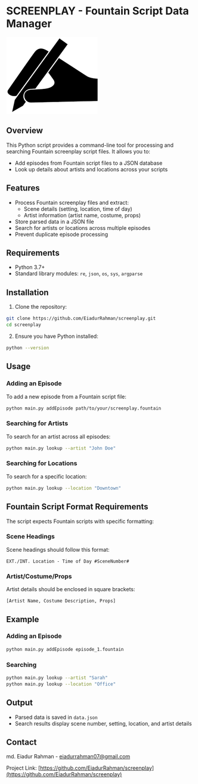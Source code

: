 # SCREENPLAY - Fountain Script Data Manager

![alt text](img/icon.png)

## Overview

This Python script provides a command-line tool for processing and searching Fountain screenplay script files. It allows you to:
- Add episodes from Fountain script files to a JSON database
- Look up details about artists and locations across your scripts

## Features

- Process Fountain screenplay files and extract:
  - Scene details (setting, location, time of day)
  - Artist information (artist name, costume, props)
- Store parsed data in a JSON file
- Search for artists or locations across multiple episodes
- Prevent duplicate episode processing

## Requirements

- Python 3.7+
- Standard library modules: `re`, `json`, `os`, `sys`, `argparse`

## Installation

1. Clone the repository:
```bash
git clone https://github.com/EiadurRahman/screenplay.git
cd screenplay
```

2. Ensure you have Python installed:
```bash
python --version 
```

## Usage

### Adding an Episode

To add a new episode from a Fountain script file:
```bash
python main.py addEpisode path/to/your/screenplay.fountain
```

### Searching for Artists

To search for an artist across all episodes:
```bash
python main.py lookup --artist "John Doe"
```

### Searching for Locations

To search for a specific location:
```bash
python main.py lookup --location "Downtown"
```

## Fountain Script Format Requirements

The script expects Fountain scripts with specific formatting:

### Scene Headings
Scene headings should follow this format:
```
EXT./INT. Location - Time of Day #SceneNumber#
```

### Artist/Costume/Props
Artist details should be enclosed in square brackets:
```
[Artist Name, Costume Description, Props]
```

## Example

### Adding an Episode
```bash
python main.py addEpisode episode_1.fountain
```

### Searching
```bash
python main.py lookup --artist "Sarah"
python main.py lookup --location "Office"
```

## Output

- Parsed data is saved in `data.json`
- Search results display scene number, setting, location, and artist details



## Contact

md. Eiadur Rahman - eiadurrahman07@gmail.com

Project Link: [https://github.com/EiadurRahman/screenplay](https://github.com/EiadurRahman/screenplay)
